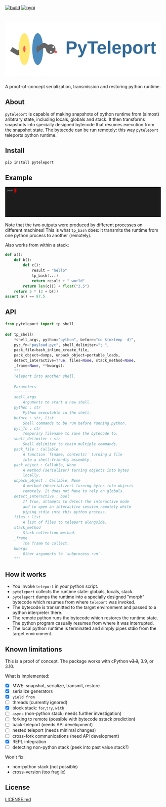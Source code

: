 [![build](https://github.com/pulkin/pyteleport/actions/workflows/test.yml/badge.svg)](https://github.com/pulkin/pyteleport/actions)
[![pypi](https://img.shields.io/pypi/v/pyteleport)](https://pypi.org/project/pyteleport/)

# ![icon](resources/icon-full.svg)

A proof-of-concept serialization, transmission and restoring python runtime.

About
-----

`pyteleport` is capable of making snapshots of python runtime from
(almost) aribtrary state, including locals, globals and stack.
It then transforms snapshots into specially designed bytecode that
resumes execution from the snapshot state.
The bytecode can be run remotely: this way `pyteleport` teleports
python runtime.

Install
-------

```
pip install pyteleport
```

Example
-------

![term cast 0](resources/cast0.gif)

Note that the two outputs were produced by different processes on different machines! This is what
`tp_bash` does: it transmits the runtime from one python process to another (remotely).

Also works from within a stack:

```python
def a():
    def b():
        def c():
            result = "hello"
            tp_bash(...)
            return result + " world"
        return len(c()) + float("3.5")
    return 5 * (3 + b())
assert a() == 87.5
```

API
---

```python
from pyteleport import tp_shell

def tp_shell(
    *shell_args, python="python", before="cd $(mktemp -d)",
    pyc_fn="payload.pyc", shell_delimiter="; ",
    pack_file=bash_inline_create_file,
    pack_object=dumps, unpack_object=portable_loads,
    detect_interactive=True, files=None, stack_method=None,
    _frame=None, **kwargs):
    """
    Teleport into another shell.

    Parameters
    ----------
    shell_args
        Arguments to start a new shell.
    python : str
        Python executable in the shell.
    before : str, list
        Shell commands to be run before running python.
    pyc_fn : str
        Temporary filename to save the bytecode to.
    shell_delimiter : str
        Shell delimiter to chain multiple commands.
    pack_file : Callable
        A function `f(name, contents)` turning a file
        into a shell-friendly assembly.
    pack_object : Callable, None
        A method (serializer) turning objects into bytes
        locally.
    unpack_object : Callable, None
        A method (deserializer) turning bytes into objects
        remotely. It does not have to rely on globals.
    detect_interactive : bool
        If True, attempts to detect the interactive mode
        and to open an interactive session remotely while
        piping stdio into this python process.
    files : list
        A list of files to teleport alongside.
    stack_method
        Stack collection method.
    _frame
        The frame to collect.
    kwargs
        Other arguments to `subprocess.run`.
    """
```
How it works
------------

* You invoke `teleport` in your python script.
* `pyteleport` collects the runtime state: globals, locals, stack.
* `pyteleport` dumps the runtime into a specially designed "morph" bytecode
  which resumes from where `teleport` was invoked.
* The bytecode is transmitted to the target environment and passed to a
  python interpreter there.
* The remote python runs the bytecode which restores the runtime state.
  The python program casually resumes from where it was interrupted.
* The local python runtime is terminated and simply pipes stdio from the
  target environment.

Known limitations
-----------------

This is a proof of concept.
The package works with cPython ~~v3.8~~, 3.9, or 3.10.

What is implemented:

- [x] MWE: snapshot, serialize, transmit, restore
- [x] serialize generators
- [x] `yield from`
- [ ] threads (currently ignored)
- [x] block stack: `for`,`try`, `with`
- [ ] `async` (non-python stack; needs further investigation)
- [ ] forking to remote (possible with bytecode sstack prediction)
- [ ] back-teleport (needs API development)
- [ ] nested teleport (needs minimal changes)
- [ ] cross-fork communications (need API development)
- [x] REPL integration
- [ ] detecting non-python stack (peek into past value stack?)

Won't fix:

- non-python stack (not possible)
- cross-version (too fragile)

License
-------

[LICENSE.md](LICENSE.md)

